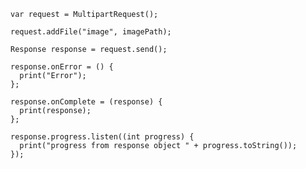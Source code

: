     var request = MultipartRequest();

    request.addFile("image", imagePath);

    Response response = request.send();

    response.onError = () {
      print("Error");
    };

    response.onComplete = (response) {
      print(response);
    };

    response.progress.listen((int progress) {
      print("progress from response object " + progress.toString());
    });
